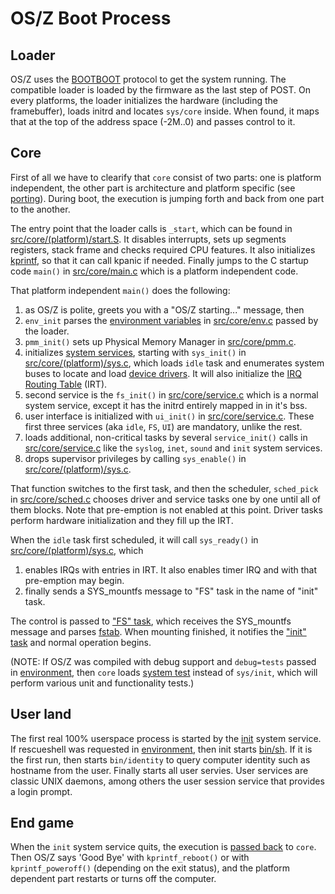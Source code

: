 OS/Z Boot Process
=================

Loader
------

OS/Z uses the [BOOTBOOT](https://github.com/bztsrc/osz/tree/master/loader) protocol to get the system running.
The compatible loader is loaded by the firmware as the last step of POST. On every platforms, the loader initializes
the hardware (including the framebuffer), loads initrd and locates `sys/core` inside. When found, it maps that at the
top of the address space (-2M..0) and passes control to it.

Core
----

First of all we have to clearify that `core` consist of two parts: one is platform independent, the other part is
architecture and platform specific (see [porting](https://github.com/bztsrc/osz/blob/master/docs/porting.md)).
During boot, the execution is jumping forth and back from one part to the another.

The entry point that the loader calls is `_start`, which can be found in [src/core/(platform)/start.S](https://github.com/bztsrc/osz/blob/master/src/core/x86_64/start.S).
It disables interrupts, sets up segments registers, stack frame and checks required CPU features. It also initializes [kprintf](https://github.com/bztsrc/osz/blob/master/src/core/kprintf.c), so that it can call kpanic if needed.
Finally jumps to the C startup code `main()` in [src/core/main.c](https://github.com/bztsrc/osz/blob/master/src/core/main.c) which is a platform independent code.

That platform independent `main()` does the following:

 1. as OS/Z is polite, greets you with a "OS/Z starting..." message, then
 2. `env_init` parses the [environment variables](https://github.com/bztsrc/osz/blob/master/docs/bootopts.md) in [src/core/env.c](https://github.com/bztsrc/osz/blob/master/src/core/env.c) passed by the loader.
 3. `pmm_init()` sets up Physical Memory Manager in [src/core/pmm.c](https://github.com/bztsrc/osz/blob/master/src/core/pmm.c).
 4. initializes [system services](https://github.com/bztsrc/osz/blob/master/docs/services.md), starting with `sys_init()` in [src/core/(platform)/sys.c](https://github.com/bztsrc/osz/blob/master/src/core/x86_64/sys.c), which loads `idle` task
 and enumerates system buses to locate and load [device drivers](https://github.com/bztsrc/osz/blob/master/docs/drivers.md). It will also initialize
the [IRQ Routing Table](https://github.com/bztsrc/osz/blob/master/src/core/x86_64/isr.c#121) (IRT).
 5. second service is the `fs_init()` in [src/core/service.c](https://github.com/bztsrc/osz/blob/master/src/core/service.c) which is a normal system service, except it has the initrd entirely mapped in in it's bss.
 6. user interface is initialized with `ui_init()` in [src/core/service.c](https://github.com/bztsrc/osz/blob/master/src/core/service.c). These first three services (aka `idle`, `FS`, `UI`) are mandatory, unlike the rest.
 7. loads additional, non-critical tasks by several `service_init()` calls in [src/core/service.c](https://github.com/bztsrc/osz/blob/master/src/core/service.c) like the `syslog`, `inet`, `sound` and `init` system services.
 8. drops supervisor privileges by calling `sys_enable()` in [src/core/(platform)/sys.c](https://github.com/bztsrc/osz/blob/master/src/core/x86_64/sys.c).

That function switches to the first task, and then the scheduler, `sched_pick` in [src/core/sched.c](https://github.com/bztsrc/osz/blob/master/src/core/sched.c)
chooses driver and service tasks one by one until all of them blocks. Note that pre-emption is not enabled at this point.
Driver tasks perform hardware initialization and they fill up the IRT.

When the `idle` task first scheduled, it will call `sys_ready()` in [src/core/(platform)/sys.c](https://github.com/bztsrc/osz/blob/master/src/core/x86_64/sys.c), which
 1. enables IRQs with entries in IRT. It also enables timer IRQ and with that pre-emption may begin.
 2. finally sends a SYS_mountfs message to "FS" task in the name of "init" task.

The control is passed to ["FS" task](https://github.com/bztsrc/osz/blob/master/src/fs/main.c), which receives the
SYS_mountfs message and parses [fstab](https://github.com/bztsrc/osz/blob/master/etc/sys/etc/fstab).
When mounting finished, it notifies the ["init" task](https://github.com/bztsrc/osz/blob/master/src/init/main.c) and
normal operation begins.

(NOTE: If OS/Z was compiled with debug support and `debug=tests` passed in [environment](https://github.com/bztsrc/osz/blob/master/etc/sys/config),
then `core` loads [system test](https://github.com/bztsrc/osz/blob/master/src/test/main.c) instead of `sys/init`,
which will perform various unit and functionality tests.)

User land
---------

The first real 100% userspace process is started by the [init](https://github.com/bztsrc/osz/blob/master/src/init/main.c) system service.
If rescueshell was requested in [environment](https://github.com/bztsrc/osz/blob/master/etc/sys/config), then init
starts [bin/sh](https://github.com/bztsrc/osz/blob/master/src/sh/main.c). If it is the first run, then starts `bin/identity`
to query computer identity such as hostname from the user. Finally starts all user servies. User services are classic
UNIX daemons, among others the user session service that provides a login prompt.

End game
--------

When the `init` system service quits, the execution is [passed back](https://github.com/bztsrc/osz/blob/master/src/core/msg.c#L180) to `core`.
Then OS/Z says 'Good Bye' with `kprintf_reboot()` or with `kprintf_poweroff()` (depending on the exit status), and the platform
dependent part restarts or turns off the computer.
